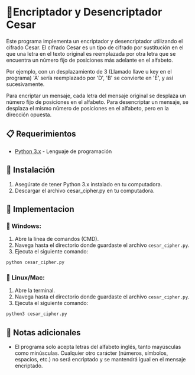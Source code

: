 # 📎Encriptador y Desencriptador Cesar

Este programa implementa un encriptador y desencriptador utilizando el cifrado Cesar. El cifrado Cesar es un tipo de cifrado por sustitución en el que una letra en el texto original es reemplazada por otra letra que se encuentra un número fijo de posiciones más adelante en el alfabeto. 

Por ejemplo, con un desplazamiento de 3 (Llamado llave u key en el programa) 'A' sería reemplazado por 'D', 'B' se convierte en 'E', y así sucesivamente.

Para encriptar un mensaje, cada letra del mensaje original se desplaza un número fijo de posiciones en el alfabeto. Para desencriptar un mensaje, se desplaza el mismo número de posiciones en el alfabeto, pero en la dirección opuesta.

## 📋 Requerimientos

- [Python 3.x](https://www.python.org/downloads/) - Lenguaje de programación

## 🚀 Instalación

1. Asegúrate de tener Python 3.x instalado en tu computadora.
2. Descargar el archivo cesar_cipher.py en tu computadora.

## 🔧 Implementacion

### 📌 Windows:

1. Abre la línea de comandos (CMD).
2. Navega hasta el directorio donde guardaste el archivo `cesar_cipher.py`.
3. Ejecuta el siguiente comando:

```bash
python cesar_cipher.py
```

### 📌 Linux/Mac:

1. Abre la terminal.
2. Navega hasta el directorio donde guardaste el archivo `cesar_cipher.py`.
3. Ejecuta el siguiente comando:

```bash
python3 cesar_cipher.py
```

## 📝 Notas adicionales

- El programa solo acepta letras del alfabeto inglés, tanto mayúsculas como minúsculas. Cualquier otro carácter (números, símbolos, espacios, etc.) no será encriptado y se mantendrá igual en el mensaje encriptado.